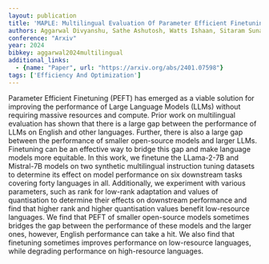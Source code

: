 ```yaml
---
layout: publication
title: 'MAPLE: Multilingual Evaluation Of Parameter Efficient Finetuning Of Large Language Models'
authors: Aggarwal Divyanshu, Sathe Ashutosh, Watts Ishaan, Sitaram Sunayana
conference: "Arxiv"
year: 2024
bibkey: aggarwal2024multilingual
additional_links:
  - {name: "Paper", url: "https://arxiv.org/abs/2401.07598"}
tags: ['Efficiency And Optimization']
---
```

Parameter Efficient Finetuning (PEFT) has emerged as a viable solution for improving the performance of Large Language Models (LLMs) without requiring massive resources and compute. Prior work on multilingual evaluation has shown that there is a large gap between the performance of LLMs on English and other languages. Further, there is also a large gap between the performance of smaller open-source models and larger LLMs. Finetuning can be an effective way to bridge this gap and make language models more equitable. In this work, we finetune the LLama-2-7B and Mistral-7B models on two synthetic multilingual instruction tuning datasets to determine its effect on model performance on six downstream tasks covering forty languages in all. Additionally, we experiment with various parameters, such as rank for low-rank adaptation and values of quantisation to determine their effects on downstream performance and find that higher rank and higher quantisation values benefit low-resource languages. We find that PEFT of smaller open-source models sometimes bridges the gap between the performance of these models and the larger ones, however, English performance can take a hit. We also find that finetuning sometimes improves performance on low-resource languages, while degrading performance on high-resource languages.
